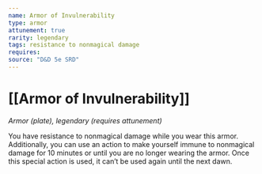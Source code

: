 ```yaml
---
name: Armor of Invulnerability
type: armor
attunement: true 
rarity: legendary
tags: resistance to nonmagical damage
requires: 
source: "D&D 5e SRD"
---
```

# [[Armor of Invulnerability]]



*Armor (plate), legendary (requires attunement)*

You have resistance to nonmagical damage while you wear this armor. Additionally, you can use an action to make yourself immune to nonmagical damage for 10 minutes or until you are no longer wearing the armor. Once this special action is used, it can’t be used again until the next dawn.